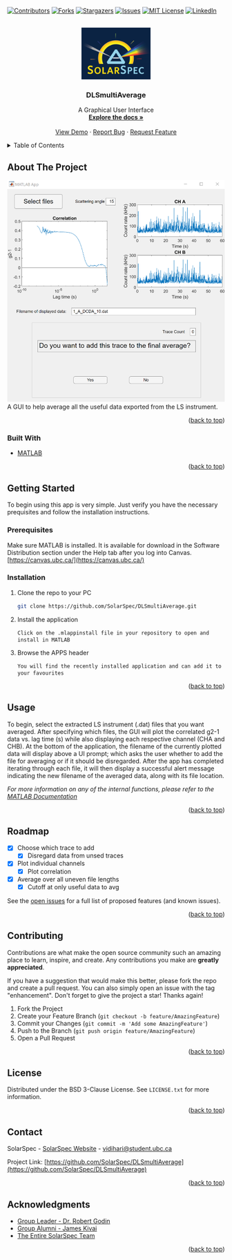 <div id="top"></div>

<!-- PROJECT SHIELDS -->
[![Contributors][contributors-shield]][contributors-url]
[![Forks][forks-shield]][forks-url]
[![Stargazers][stars-shield]][stars-url]
[![Issues][issues-shield]][issues-url]
[![MIT License][license-shield]][license-url]
[![LinkedIn][linkedin-shield]][linkedin-url]



<!-- PROJECT LOGO -->
<br />
<div align="center">
  <a href="https://github.com/SolarSpec/DLSmultiAverage">
    <img src="images/logo.png" alt="SolarSpec" width="160" height="120">
  </a>

<h3 align="center">DLSmultiAverage</h3>

  <p align="center">
    A Graphical User Interface 
    <br />
    <a href="https://github.com/dudeImpossible42/PIASgui"><strong>Explore the docs »</strong></a>
    <br />
    <br />
    <a href="https://github.com/dudeImpossible42/PIASgui">View Demo</a>
    ·
    <a href="https://github.com/dudeImpossible42/PIASgui/issues">Report Bug</a>
    ·
    <a href="https://github.com/dudeImpossible42/PIASgui/issues">Request Feature</a>
  </p>
</div>



<!-- TABLE OF CONTENTS -->
<details>
  <summary>Table of Contents</summary>
  <ol>
    <li>
      <a href="#about-the-project">About The Project</a>
      <ul>
        <li><a href="#built-with">Built With</a></li>
      </ul>
    </li>
    <li>
      <a href="#getting-started">Getting Started</a>
      <ul>
        <li><a href="#prerequisites">Prerequisites</a></li>
        <li><a href="#installation">Installation</a></li>
      </ul>
    </li>
    <li><a href="#usage">Usage</a></li>
    <li><a href="#roadmap">Roadmap</a></li>
    <li><a href="#contributing">Contributing</a></li>
    <li><a href="#license">License</a></li>
    <li><a href="#contact">Contact</a></li>
    <li><a href="#acknowledgments">Acknowledgments</a></li>
  </ol>
</details>



<!-- ABOUT THE PROJECT -->
## About The Project

[![PIAS Screenshot][product-screenshot]](https://solarspec.ok.ubc.ca/)
A GUI to help average all the useful data exported from the LS instrument.

<p align="right">(<a href="#top">back to top</a>)</p>



### Built With

* [MATLAB](https://www.mathworks.com/products/matlab.html)

<p align="right">(<a href="#top">back to top</a>)</p>



<!-- GETTING STARTED -->
## Getting Started

To begin using this app is very simple. Just verify you have the necessary prequisites and follow the installation instructions.

### Prerequisites

Make sure MATLAB is installed. It is available for download in the Software Distribution section under the Help tab after you log into Canvas. [https://canvas.ubc.ca/](https://canvas.ubc.ca/)

### Installation

1. Clone the repo to your PC
   ```sh
   git clone https://github.com/SolarSpec/DLSmultiAverage.git
   ```
2. Install the application 
   ```
   Click on the .mlappinstall file in your repository to open and install in MATLAB
   ```
3. Browse the APPS header
   ```
   You will find the recently installed application and can add it to your favourites
   ```

<p align="right">(<a href="#top">back to top</a>)</p>



<!-- USAGE EXAMPLES -->
## Usage

To begin, select the extracted LS instrument (.dat) files that you want averaged. After specifying which files, the GUI will plot the correlated g2-1 data vs. lag time (s) while also displaying each respective channel (CHA and CHB). At the bottom of the application, the filename of the currently plotted data will display above a UI prompt; which asks the user whether to add the file for averaging or if it should be disregarded. After the app has completed iterating through each file, it will then display a successful alert message indicating the new filename of the averaged data, along with its file location.

_For more information on any of the internal functions, please refer to the [MATLAB Documentation](https://www.mathworks.com/help/matlab/)_

<p align="right">(<a href="#top">back to top</a>)</p>



<!-- ROADMAP -->
## Roadmap

- [X] Choose which trace to add
    - [X] Disregard data from unsed traces
- [X] Plot individual channels
    - [X] Plot correlation
- [X] Average over all uneven file lengths
    - [X] Cutoff at only useful data to avg

See the [open issues](https://github.com/dudeImpossible42/PIASgui/issues) for a full list of proposed features (and known issues).

<p align="right">(<a href="#top">back to top</a>)</p>



<!-- CONTRIBUTING -->
## Contributing

Contributions are what make the open source community such an amazing place to learn, inspire, and create. Any contributions you make are **greatly appreciated**.

If you have a suggestion that would make this better, please fork the repo and create a pull request. You can also simply open an issue with the tag "enhancement".
Don't forget to give the project a star! Thanks again!

1. Fork the Project
2. Create your Feature Branch (`git checkout -b feature/AmazingFeature`)
3. Commit your Changes (`git commit -m 'Add some AmazingFeature'`)
4. Push to the Branch (`git push origin feature/AmazingFeature`)
5. Open a Pull Request

<p align="right">(<a href="#top">back to top</a>)</p>



<!-- LICENSE -->
## License

Distributed under the BSD 3-Clause License. See `LICENSE.txt` for more information.

<p align="right">(<a href="#top">back to top</a>)</p>



<!-- CONTACT -->
## Contact

SolarSpec - [SolarSpec Website](https://solarspec.ok.ubc.ca/) - vidihari@student.ubc.ca

Project Link: [https://github.com/SolarSpec/DLSmultiAverage](https://github.com/SolarSpec/DLSmultiAverage)

<p align="right">(<a href="#top">back to top</a>)</p>



<!-- ACKNOWLEDGMENTS -->
## Acknowledgments

* [Group Leader - Dr. Robert Godin](https://solarspec.ok.ubc.ca/people/)
* [Group Alumni - James Kivai](https://solarspec.ok.ubc.ca/people/)
* [The Entire SolarSpec Team](https://solarspec.ok.ubc.ca/people/)

<p align="right">(<a href="#top">back to top</a>)</p>



<!-- MARKDOWN LINKS & IMAGES -->
<!-- https://www.markdownguide.org/basic-syntax/#reference-style-links -->
[contributors-shield]: https://img.shields.io/github/contributors/SolarSpec/DLSmultiAverage.svg?style=for-the-badge
[contributors-url]: https://github.com/SolarSpec/DLSmultiAverage/graphs/contributors
[forks-shield]: https://img.shields.io/github/forks/SolarSpec/DLSmultiAverage.svg?style=for-the-badge
[forks-url]: https://github.com/SolarSpec/DLSmultiAverage/network/members
[stars-shield]: https://img.shields.io/github/stars/SolarSpec/DLSmultiAverage.svg?style=for-the-badge
[stars-url]: https://github.com/SolarSpec/DLSmultiAverage/stargazers
[issues-shield]: https://img.shields.io/github/issues/SolarSpec/DLSmultiAverage.svg?style=for-the-badge
[issues-url]: https://github.com/SolarSpec/DLSmultiAverage/issues
[license-shield]: https://img.shields.io/github/license/SolarSpec/DLSmultiAverage.svg?style=for-the-badge
[license-url]: https://github.com/SolarSpec/DLSmultiAverage/blob/main/LICENSE
[linkedin-shield]: https://img.shields.io/badge/-LinkedIn-black.svg?style=for-the-badge&logo=linkedin&colorB=555
[linkedin-url]: https://linkedin.com/in/haris-vidimlic-06730019b/
[product-screenshot]: images/Screenshot.png
